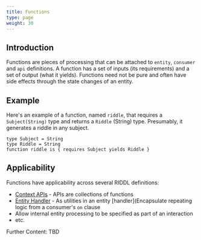 ```yaml
---
title: Functions
type: page
weight: 30
---
```


## Introduction
Functions are pieces of processing that can be attached to `entity`, `consumer` 
and `api` definitions.  A function has a set of inputs (its requirements) and a 
set of output (what it yields). Functions need not be pure and often 
have side effects through the state changes of an entity.   

## Example
Here's an example of a function, named `riddle`, that requires a 
`Subject(String)` type and returns a `Riddle` (String) type. Presumably, 
it generates a riddle in any subject. 
```riddl
type Subject = String
type Riddle = String
function riddle is { requires Subject yields Riddle }  
```
## Applicability
Functions have applicability across several RIDDL definitions:
* [Context APIs](../hierarchy/domain/context/api) - APIs are collections of 
  functions
* [Entity Handler](../hierarchy/domain/context/entity/handler) - As 
  utilities 
  in an entity 
  [handler](Encapsulate repeating logic from a 
  consumer's `on` 
  clause
* Allow internal entity processing to be specified as part of an interaction
* etc.

Further Content: TBD

